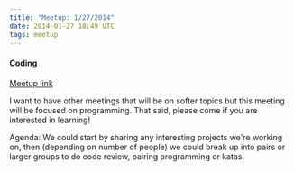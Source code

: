 ```yaml
---
title: "Meetup: 1/27/2014"
date: 2014-01-27 18:49 UTC
tags: meetup
---
```


#### Coding

[Meetup link](http://www.meetup.com/Southern-Berkshires-Technology-Group/events/161596012/)

I want to have other meetings that will be on softer topics but this meeting
will be focused on programming. That said, please come if you are interested in
learning!

Agenda: We could start by sharing any interesting projects we're working on,
then (depending on number of people) we could break up into pairs or larger
groups to do code review, pairing programming or katas.

